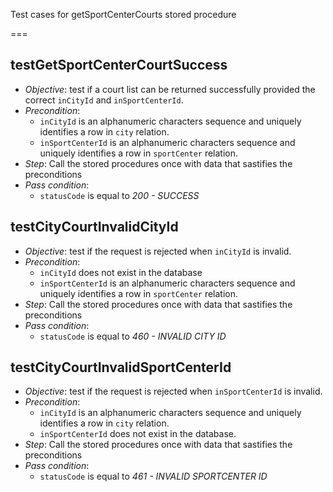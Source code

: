 Test cases for getSportCenterCourts stored procedure

===

testGetSportCenterCourtSuccess
---
+ _Objective_: test if a court list can be returned successfully provided the correct `inCityId` and `inSportCenterId`.
+ _Precondition_:
    + `inCityId` is an alphanumeric characters sequence and uniquely identifies a row in `city` relation.
	+ `inSportCenterId` is an alphanumeric characters sequence and uniquely identifies a row in `sportCenter` relation.
+ _Step_: Call the stored procedures once with data that sastifies the preconditions
+ _Pass condition_:
    + `statusCode` is equal to *200 - SUCCESS*


testCityCourtInvalidCityId
---
+ _Objective_: test if the request is rejected when `inCityId` is invalid.
+ _Precondition_:
    + `inCityId` does not exist in the database
	+ `inSportCenterId` is an alphanumeric characters sequence and uniquely identifies a row in `sportCenter` relation.
+ _Step_: Call the stored procedures once with data that sastifies the preconditions
+ _Pass condition_:
    + `statusCode` is equal to *460 - INVALID CITY ID*


testCityCourtInvalidSportCenterId
---
+ _Objective_: test if the request is rejected when `inSportCenterId` is invalid.
+ _Precondition_:
    + `inCityId` is an alphanumeric characters sequence and uniquely identifies a row in `city` relation.
	+ `inSportCenterId` does not exist in the database.
+ _Step_: Call the stored procedures once with data that sastifies the preconditions
+ _Pass condition_:
    + `statusCode` is equal to *461 - INVALID SPORTCENTER ID*
